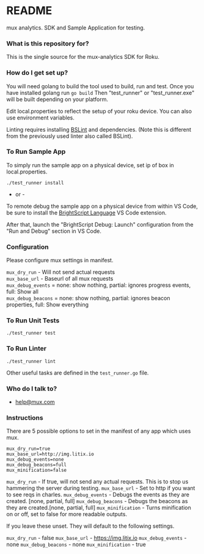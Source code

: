 # README #

mux analytics. SDK and Sample Application for testing.

### What is this repository for? ###

This is the single source for the mux-analytics SDK for Roku.

### How do I get set up? ###

You will need golang to build the tool used to build, run and test. Once you have installed golang run
`go build`
Then "test_runner" or "test_runner.exe" will be built depending on your platform.

Edit local.properties to reflect the setup of your roku device. You can also use environment variables.

Linting requires installing [BSLint](https://github.com/rokucommunity/bslint) and dependencies. (Note this is different from the previously used linter also called BSLint).

### To Run Sample App ###

To simply run the sample app on a physical device, set ip of box in local.properties.

`./test_runner install`

- or -

To remote debug the sample app on a physical device from within VS Code, be sure to install the [BrightScript Language](https://marketplace.visualstudio.com/items?itemName=RokuCommunity.brightscript) VS Code extension.

After that, launch the "BrightScript Debug: Launch" configuration from the "Run and Debug" section in VS Code.

### Configuration ###

Please configure mux settings in manifest.

`mux_dry_run` - Will not send actual requests  
`mux_base_url` - Baseurl of all mux requests  
`mux_debug_events` = none: show nothing, partial: ignores progress events, full: Show all  
`mux_debug_beacons` = none: show nothing, partial: ignores beacon properties, full: Show everything  

### To Run Unit Tests ###

`./test_runner test`

### To Run Linter ###

`./test_runner lint`

Other useful tasks are defined in the `test_runner.go` file.

### Who do I talk to? ###

* help@mux.com

### Instructions ###

There are 5 possible options to set in the manifest of any app which uses mux.

```
mux_dry_run=true
mux_base_url=http://img.litix.io
mux_debug_events=none
mux_debug_beacons=full
mux_minification=false
```

`mux_dry_run` - If true, will not send any actual requests. This is to stop us hammering the server during testing.
`mux_base_url` - Set to http if you want to see reqs in charles.
`mux_debug_events` - Debugs the events as they are created. [none, partial, full]
`mux_debug_beacons` - Debugs the beacons as they are created.[none, partial, full]
`mux_minification` - Turns minification on or off, set to false for more readable outputs.

If you leave these unset. They will default to the following settings.

`mux_dry_run` - false
`mux_base_url` - https://img.litix.io
`mux_debug_events` - none
`mux_debug_beacons` - none
`mux_minification` - true
